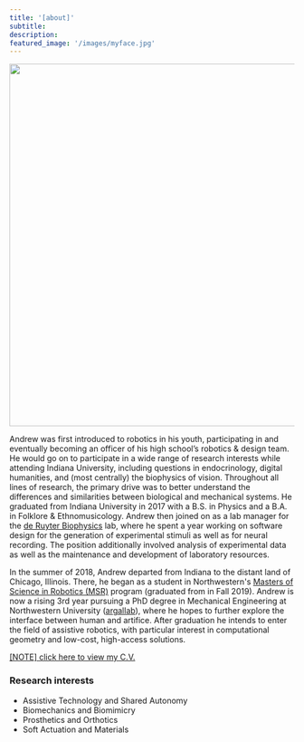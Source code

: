 ```yaml
---
title: '[about]'
subtitle:
description:
featured_image: '/images/myface.jpg'
---
```



<img src="{{site.baseurl}}/images/myface.jpg" width="640">

<!-- <img src={{site.baseurl}}/images/myface.jpg width="800px"> -->

<!-- 1. 1
<img src="../images/myface.jpg">
<img src="../images/myface.jpg" width="800">
<img src="../images/myface.JPG">
<img src="../images/myface.JPG" width="800">

2. 1
<img src="https://github.com/mossti/Portfolio/blob/master/images/myface.jpg">
<img src="https://github.com/mossti/Portfolio/blob/master/images/myface.jpg" width="800">
<img src="https://github.com/mossti/Portfolio/blob/master/images/myface.JPG">
<img src="https://github.com/mossti/Portfolio/blob/master/images/myface.JPG" width="800">

2. 2.5
<embed src="https://github.com/mossti/Portfolio/blob/master/images/myface.jpg">

3. 3
![](../images/myface.jpg)
"![](../images/myface.jpg)"

4. 4
![](https://github.com/mossti/Portfolio/blob/master/images/myface.jpg)
"![](https://github.com/mossti/Portfolio/blob/master/images/myface.jpg)" -->

Andrew was first introduced to robotics in his youth, participating in and eventually becoming an officer of his high school’s robotics & design team. He would go on to participate in a wide range of research interests while attending Indiana University, including questions in endocrinology, digital humanities, and (most centrally) the biophysics of vision. Throughout all lines of research, the primary drive was to better understand the differences and similarities between biological and mechanical systems. He graduated from Indiana University in 2017 with a B.S. in Physics and a B.A. in Folklore & Ethnomusicology. Andrew then joined on as a lab manager for the [de Ruyter Biophysics](https://www.biocomplexity.indiana.edu/research/info/deruyter.php) lab, where he spent a year working on software design for the generation of experimental stimuli as well as for neural recording. The position additionally involved analysis of experimental data as well as the maintenance and development of laboratory resources. 

In the summer of 2018, Andrew departed from Indiana to the distant land of Chicago, Illinois. There, he began as a student in Northwestern's [Masters of Science in Robotics (MSR)](https://www.mccormick.northwestern.edu/robotics/) program (graduated from in Fall 2019). Andrew is now a rising 3rd year pursuing a PhD degree in Mechanical Engineering at Northwestern University ([argallab](https://www.argallab.northwestern.edu/)), where he hopes to further explore the interface between human and artifice. After graduation he intends to enter the field of assistive robotics, with particular interest in computational geometry and low-cost, high-access solutions.

<a id="raw-url" href="https://github.com/mossti/Portfolio/blob/master/docs/resume_cv_may_2022.pdf">[NOTE] click here to view my C.V.</a>

### Research interests
* Assistive Technology and Shared Autonomy
* Biomechanics and Biomimicry
* Prosthetics and Orthotics
* Soft Actuation and Materials
